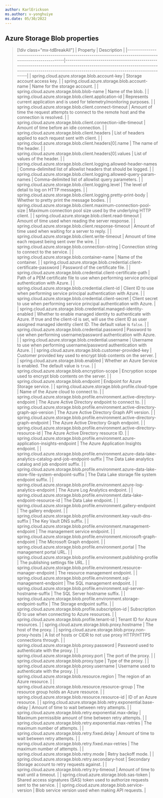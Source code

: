 ```yaml
---
author: KarlErickson
ms.author: v-yonghuiye
ms.date: 05/30/2022
---
```


## Azure Storage Blob properties

> [!div class="mx-tdBreakAll"]
> | Property                                                                                                      | Description                                                                                                                                                                                        |
> |---------------------------------------------------------------------------------------------------------------|----------------------------------------------------------------------------------------------------------------------------------------------------------------------------------------------------|
> | spring.cloud.azure.storage.blob.account-key                                                                   | Storage account access key.                                                                                                                                                                        |
> | spring.cloud.azure.storage.blob.account-name                                                                  | Name for the storage account.                                                                                                                                                                      |
> | spring.cloud.azure.storage.blob.blob-name                                                                     | Name of the blob.                                                                                                                                                                                  |
> | spring.cloud.azure.storage.blob.client.application-id                                                         | Represents current application and is used for telemetry/monitoring purposes.                                                                                                                      |
> | spring.cloud.azure.storage.blob.client.connect-timeout                                                        | Amount of time the request attempts to connect to the remote host and the connection is resolved.                                                                                                  |
> | spring.cloud.azure.storage.blob.client.connection-idle-timeout                                                | Amount of time before an idle connection.                                                                                                                                                          |
> | spring.cloud.azure.storage.blob.client.headers                                                                | List of headers applied to each request sent with client.                                                                                                                                          |
> | spring.cloud.azure.storage.blob.client.headers[0].name                                                        | The name of the header.                                                                                                                                                                            |
> | spring.cloud.azure.storage.blob.client.headers[0].values                                                      | List of values of the header.                                                                                                                                                                      |
> | spring.cloud.azure.storage.blob.client.logging.allowed-header-names                                           | Comma-delimited list of allowlist headers that should be logged.                                                                                                                                   |
> | spring.cloud.azure.storage.blob.client.logging.allowed-query-param-names                                      | Comma-delimited list of allowlist query parameters.                                                                                                                                                |
> | spring.cloud.azure.storage.blob.client.logging.level                                                          | The level of detail to log on HTTP messages.                                                                                                                                                       |
> | spring.cloud.azure.storage.blob.client.logging.pretty-print-body                                              | Whether to pretty print the message bodies.                                                                                                                                                        |
> | spring.cloud.azure.storage.blob.client.maximum-connection-pool-size                                           | Maximum connection pool size used by the underlying HTTP client.                                                                                                                                   |
> | spring.cloud.azure.storage.blob.client.read-timeout                                                           | Amount of time used when reading the server response.                                                                                                                                              |
> | spring.cloud.azure.storage.blob.client.response-timeout                                                       | Amount of time used when waiting for a server to reply.                                                                                                                                            |
> | spring.cloud.azure.storage.blob.client.write-timeout                                                          | Amount of time each request being sent over the wire.                                                                                                                                              |
> | spring.cloud.azure.storage.blob.connection-string                                                             | Connection string to connect to the service.                                                                                                                                                       |
> | spring.cloud.azure.storage.blob.container-name                                                                | Name of the container.                                                                                                                                                                             |
> | spring.cloud.azure.storage.blob.credential.client-certificate-password                                        | Password of the certificate file.                                                                                                                                                                  |
> | spring.cloud.azure.storage.blob.credential.client-certificate-path                                            | Path of a PEM certificate file to use when performing service principal authentication with Azure.                                                                                                 |
> | spring.cloud.azure.storage.blob.credential.client-id                                                          | Client ID to use when performing service principal authentication with Azure.                                                                                                                      |
> | spring.cloud.azure.storage.blob.credential.client-secret                                                      | Client secret to use when performing service principal authentication with Azure.                                                                                                                  |
> | spring.cloud.azure.storage.blob.credential.managed-identity-enabled                                           | Whether to enable managed identity to authenticate with Azure. If true and the client-id is set, will use the client ID as user assigned managed identity client ID. The default value is `false`. |
> | spring.cloud.azure.storage.blob.credential.password                                                           | Password to use when performing username/password authentication with Azure.                                                                                                                       |
> | spring.cloud.azure.storage.blob.credential.username                                                           | Username to use when performing username/password authentication with Azure.                                                                                                                       |
> | spring.cloud.azure.storage.blob.customer-provided-key                                                         | Customer provided key used to encrypt blob contents on the server.                                                                                                                                 |
> | spring.cloud.azure.storage.blob.enabled                                                                       | Whether an Azure Service is enabled. The default value is `true`.                                                                                                                                  |
> | spring.cloud.azure.storage.blob.encryption-scope                                                              | Encryption scope used to encrypt blob contents on the server.                                                                                                                                      |
> | spring.cloud.azure.storage.blob.endpoint                                                                      | Endpoint for Azure Storage service.                                                                                                                                                                |
> | spring.cloud.azure.storage.blob.profile.cloud-type                                                            | Name of the Azure cloud to connect to.                                                                                                                                                             |
> | spring.cloud.azure.storage.blob.profile.environment.active-directory-endpoint                                 | The Azure Active Directory endpoint to connect to.                                                                                                                                                 |
> | spring.cloud.azure.storage.blob.profile.environment.active-directory-graph-api-version                        | The Azure Active Directory Graph API version.                                                                                                                                                      |
> | spring.cloud.azure.storage.blob.profile.environment.active-directory-graph-endpoint                           | The Azure Active Directory Graph endpoint.                                                                                                                                                         |
> | spring.cloud.azure.storage.blob.profile.environment.active-directory-resource-id                              | The Azure Active Directory resource ID.                                                                                                                                                            |
> | spring.cloud.azure.storage.blob.profile.environment.azure-application-insights-endpoint                       | The Azure Application Insights endpoint.                                                                                                                                                           |
> | spring.cloud.azure.storage.blob.profile.environment.azure-data-lake-analytics-catalog-and-job-endpoint-suffix | The Data Lake analytics catalog and job endpoint suffix.                                                                                                                                           |
> | spring.cloud.azure.storage.blob.profile.environment.azure-data-lake-store-file-system-endpoint-suffix         | The Data Lake storage file system endpoint suffix.                                                                                                                                                 |
> | spring.cloud.azure.storage.blob.profile.environment.azure-log-analytics-endpoint                              | The Azure Log Analytics endpoint.                                                                                                                                                                  |
> | spring.cloud.azure.storage.blob.profile.environment.data-lake-endpoint-resource-id                            | The Data Lake endpoint.                                                                                                                                                                            |
> | spring.cloud.azure.storage.blob.profile.environment.gallery-endpoint                                          | The gallery endpoint.                                                                                                                                                                              |
> | spring.cloud.azure.storage.blob.profile.environment.key-vault-dns-suffix                                      | The Key Vault DNS suffix.                                                                                                                                                                          |
> | spring.cloud.azure.storage.blob.profile.environment.management-endpoint                                       | The management service endpoint.                                                                                                                                                                   |
> | spring.cloud.azure.storage.blob.profile.environment.microsoft-graph-endpoint                                  | The Microsoft Graph endpoint.                                                                                                                                                                      |
> | spring.cloud.azure.storage.blob.profile.environment.portal                                                    | The management portal URL.                                                                                                                                                                         |
> | spring.cloud.azure.storage.blob.profile.environment.publishing-profile                                        | The publishing settings file URL.                                                                                                                                                                  |
> | spring.cloud.azure.storage.blob.profile.environment.resource-manager-endpoint                                 | The resource management endpoint.                                                                                                                                                                  |
> | spring.cloud.azure.storage.blob.profile.environment.sql-management-endpoint                                   | The SQL management endpoint.                                                                                                                                                                       |
> | spring.cloud.azure.storage.blob.profile.environment.sql-server-hostname-suffix                                | The SQL Server hostname suffix.                                                                                                                                                                    |
> | spring.cloud.azure.storage.blob.profile.environment.storage-endpoint-suffix                                   | The Storage endpoint suffix.                                                                                                                                                                       |
> | spring.cloud.azure.storage.blob.profile.subscription-id                                                       | Subscription ID to use when connecting to Azure resources.                                                                                                                                         |
> | spring.cloud.azure.storage.blob.profile.tenant-id                                                             | Tenant ID for Azure resources.                                                                                                                                                                     |
> | spring.cloud.azure.storage.blob.proxy.hostname                                                                | The host of the proxy.                                                                                                                                                                             |
> | spring.cloud.azure.storage.blob.proxy.non-proxy-hosts                                                         | A list of hosts or CIDR to not use proxy HTTP/HTTPS connections through.                                                                                                                           |
> | spring.cloud.azure.storage.blob.proxy.password                                                                | Password used to authenticate with the proxy.                                                                                                                                                      |
> | spring.cloud.azure.storage.blob.proxy.port                                                                    | The port of the proxy.                                                                                                                                                                             |
> | spring.cloud.azure.storage.blob.proxy.type                                                                    | Type of the proxy.                                                                                                                                                                                 |
> | spring.cloud.azure.storage.blob.proxy.username                                                                | Username used to authenticate with the proxy.                                                                                                                                                      |
> | spring.cloud.azure.storage.blob.resource.region                                                               | The region of an Azure resource.                                                                                                                                                                   |
> | spring.cloud.azure.storage.blob.resource.resource-group                                                       | The resource group holds an Azure resource.                                                                                                                                                        |
> | spring.cloud.azure.storage.blob.resource.resource-id                                                          | ID of an Azure resource.                                                                                                                                                                           |
> | spring.cloud.azure.storage.blob.retry.exponential.base-delay                                                  | Amount of time to wait between retry attempts.                                                                                                                                                     |
> | spring.cloud.azure.storage.blob.retry.exponential.max-delay                                                   | Maximum permissible amount of time between retry attempts.                                                                                                                                         |
> | spring.cloud.azure.storage.blob.retry.exponential.max-retries                                                 | The maximum number of attempts.                                                                                                                                                                    |
> | spring.cloud.azure.storage.blob.retry.fixed.delay                                                             | Amount of time to wait between retry attempts.                                                                                                                                                     |
> | spring.cloud.azure.storage.blob.retry.fixed.max-retries                                                       | The maximum number of attempts.                                                                                                                                                                    |
> | spring.cloud.azure.storage.blob.retry.mode                                                                    | Retry backoff mode.                                                                                                                                                                                |
> | spring.cloud.azure.storage.blob.retry.secondary-host                                                          | Secondary Storage account to retry requests against.                                                                                                                                               |
> | spring.cloud.azure.storage.blob.retry.try-timeout                                                             | Amount of time to wait until a timeout.                                                                                                                                                            |
> | spring.cloud.azure.storage.blob.sas-token                                                                     | Shared access signatures (SAS) token used to authorize requests sent to the service.                                                                                                               |
> | spring.cloud.azure.storage.blob.service-version                                                               | Blob service version used when making API requests.                                                                                                                                                |
